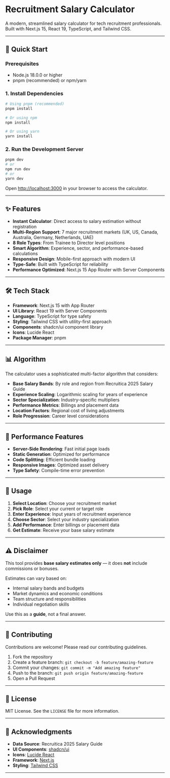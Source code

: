 # Recruitment Salary Calculator

A modern, streamlined salary calculator for tech recruitment professionals. Built with Next.js 15, React 19, TypeScript, and Tailwind CSS.

---

## 🚀 Quick Start

### Prerequisites
- Node.js 18.0.0 or higher
- pnpm (recommended) or npm/yarn

### 1. Install Dependencies

```bash
# Using pnpm (recommended)
pnpm install

# Or using npm
npm install

# Or using yarn
yarn install
```

### 2. Run the Development Server

```bash
pnpm dev
# or
npm run dev
# or
yarn dev
```

Open [http://localhost:3000](http://localhost:3000) in your browser to access the calculator.

---

## ✨ Features

- **Instant Calculator**: Direct access to salary estimation without registration
- **Multi-Region Support**: 7 major recruitment markets (UK, US, Canada, Australia, Germany, Netherlands, UAE)
- **8 Role Types**: From Trainee to Director level positions
- **Smart Algorithm**: Experience, sector, and performance-based calculations
- **Responsive Design**: Mobile-first approach with modern UI
- **Type-Safe**: Built with TypeScript for reliability
- **Performance Optimized**: Next.js 15 App Router with Server Components

---

## 🛠️ Tech Stack

- **Framework**: Next.js 15 with App Router
- **UI Library**: React 19 with Server Components
- **Language**: TypeScript for type safety
- **Styling**: Tailwind CSS with utility-first approach
- **Components**: shadcn/ui component library
- **Icons**: Lucide React
- **Package Manager**: pnpm

---

## 📊 Algorithm

The calculator uses a sophisticated multi-factor algorithm that considers:

- **Base Salary Bands**: By role and region from Recruitica 2025 Salary Guide
- **Experience Scaling**: Logarithmic scaling for years of experience
- **Sector Specialization**: Industry-specific multipliers
- **Performance Metrics**: Billings and placement data
- **Location Factors**: Regional cost of living adjustments
- **Role Progression**: Career level considerations

---

## 🚀 Performance Features

- **Server-Side Rendering**: Fast initial page loads
- **Static Generation**: Optimized for performance
- **Code Splitting**: Efficient bundle loading
- **Responsive Images**: Optimized asset delivery
- **Type Safety**: Compile-time error prevention

---

## 📱 Usage

1. **Select Location**: Choose your recruitment market
2. **Pick Role**: Select your current or target role
3. **Enter Experience**: Input years of recruitment experience
4. **Choose Sector**: Select your industry specialization
5. **Add Performance**: Enter billings or placement data
6. **Get Estimate**: Receive your base salary estimate

---

## ⚠️ Disclaimer

This tool provides **base salary estimates only** — it does **not** include commissions or bonuses.

Estimates can vary based on:
- Internal salary bands and budgets
- Market dynamics and economic conditions
- Team structure and responsibilities
- Individual negotiation skills

Use this as a **guide**, not a final answer.

---

## 🤝 Contributing

Contributions are welcome! Please read our contributing guidelines.

1. Fork the repository
2. Create a feature branch: `git checkout -b feature/amazing-feature`
3. Commit your changes: `git commit -m "Add amazing feature"`
4. Push to the branch: `git push origin feature/amazing-feature`
5. Open a Pull Request

---

## 📄 License

MIT License. See the `LICENSE` file for more information.

---

## 🙏 Acknowledgments

- **Data Source**: Recruitica 2025 Salary Guide
- **UI Components**: [shadcn/ui](https://ui.shadcn.com/)
- **Icons**: [Lucide React](https://lucide.dev/)
- **Framework**: [Next.js](https://nextjs.org/)
- **Styling**: [Tailwind CSS](https://tailwindcss.com/)

---